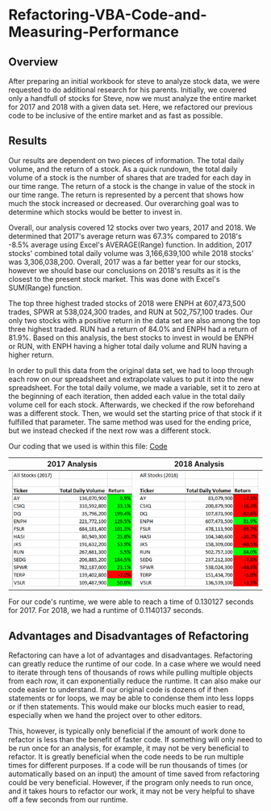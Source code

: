 # Refactoring-VBA-Code-and-Measuring-Performance

## Overview
After preparing an initial workbook for steve to analyze stock data, we were requested to do additional research for his parents. 
Initially, we covered only a handfull of stocks for Steve, now we must analyze the entire market for 2017 and 2018 with a given data set. Here, we refactored our previous
code to be inclusive of the entire market and as fast as possible. 

## Results
Our results are dependent on two pieces of information. The total daily volume, and the return of a stock. As a quick rundown, the total daily volume of a stock
is the number of shares that are traded for each day in our time range. The return of a stock is the change in value of the stock in our time range. The return is 
represented by a percent that shows how much the stock increased or decreased. Our overarching goal was to determine which stocks would be better to invest in.

Overall, our analysis covered 12 stocks over two years, 2017 and 2018. We determined that 2017's average return was 67.3% compared to 2018's
-8.5% average using Excel's AVERAGE(Range) function. In addition, 2017 stocks' combined total daily volume was 3,166,639,100 while 2018 stocks' was 3,306,038,200. Overall, 2017 was a far better year for our stocks,
however we should base our conclusions on 2018's results as it is the closest to the present stock market. This was done with Excel's SUM(Range) function. 

The top three highest traded stocks of 2018 were ENPH at 607,473,500 trades, SPWR at 538,024,300 trades, and RUN at 502,757,100 trades. Our only two stocks with a 
positive return in the data set are also among the top three highest traded. RUN had a return of 84.0% and ENPH had a return of 81.9%. Based on this analysis, the best 
stocks to invest in would be ENPH or RUN, with ENPH having a higher total daily volume and RUN having a higher return. 

In order to pull this data from the original data set, we had to loop through each row on our spreadsheet and extrapolate values to put it into the new spreadsheet. For the total daily volume, we made a variable, set it to zero at the beginning of each iteration, then added each value in the total daily volume cell for each stock. Afterwards, we checked if the row beforehand was a different stock. Then, we would set the starting price of that stock if it fulfilled that parameter. The same method was used for the ending price, but we instead checked if the next row was a different stock. 

Our coding that we used is within this file: [Code](https://github.com/KalebGordon/Refactoring-VBA-Code-and-Measuring-Performance/blob/main/VBA_Challenge.vbs)


2017 Analysis             |  2018 Analysis
:-------------------------:|:-------------------------:
![image](https://github.com/KalebGordon/Refactoring-VBA-Code-and-Measuring-Performance/blob/main/Resources/VBA_Challenge_2017.PNG)  |  ![image](https://github.com/KalebGordon/Refactoring-VBA-Code-and-Measuring-Performance/blob/main/Resources/VBA_Challenge_2018.PNG)


For our code's runtime, we were able to reach a time of 0.130127 seconds for 2017. For 2018, we had a runtime of 0.1140137 seconds. 

## Advantages and Disadvantages of Refactoring
Refactoring can have a lot of advantages and disadvantages. Refactoring can greatly reduce the runtime of our code. In a case where we would need to iterate through tens of thousands of rows while pulling multiple objects from each row, it can exponentially reduce the runtime. It can also make our code easier to understand. If our original code is dozens of if then statements or for loops, we may be able to condense them into less lopps or if then statements. This would make our blocks much easier to read, especially when we hand the project over to other editors. 

This, however, is typically only beneficial if the amount of work done to refactor is less than the benefit of faster code. If something will only need to be run once for an analysis, for example, it may not be very beneficial to refactor. It is greatly beneficial when the code needs to be run multiple times for different purposes. If a code will be run thousands of times (or automatically based on an input) the amount of time saved from refactoring could be very beneficial. However, if the program only needs to run once, and it takes hours to refactor our work, it may not be very helpful to shave off a few seconds from our runtime.  



